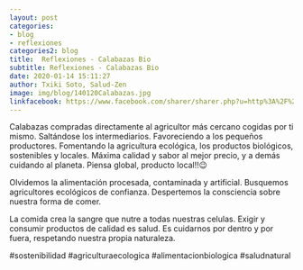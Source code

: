 ```yaml
---
layout: post
categories:
- blog
- reflexiones
categories2: blog
title:  Reflexiones - Calabazas Bio
subtitle: Reflexiones - Calabazas Bio
date: 2020-01-14 15:11:27
author: Txiki Soto, Salud-Zen
image: img/blog/140120Calabazas.jpg
linkfacebook: https://www.facebook.com/sharer/sharer.php?u=http%3A%2F%2Fwww.salud-zen.com%2Fblog%2Freflexiones%2F2020%2F01%2F14%2Freflexiones-Calabazas-Bio.html&amp;src=sdkpreparse
---
```

Calabazas compradas directamente al agricultor más cercano cogidas por ti mismo. Saltándose los intermediarios. Favoreciendo a los pequeños productores. Fomentando la agricultura ecológica, los productos biológicos, sostenibles y locales. Máxima calidad y sabor al mejor precio, y a demás cuidando al planeta.
Piensa global, producto local!!😉  

Olvidemos la alimentación procesada, contaminada y artificial.
Busquemos agricultores ecológicos de confianza. Despertemos la consciencia sobre nuestra forma de comer.   

La comida crea la sangre que nutre a todas nuestras celulas.
Exigir y consumir productos de calidad es salud. Es cuidarnos por dentro y por fuera, respetando nuestra propia naturaleza.  

#sostenibilidad
#agriculturaecologica
#alimentacionbiologica
#saludnatural
